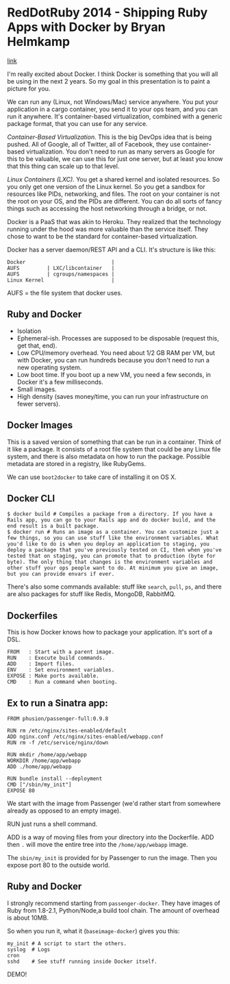 # RedDotRuby 2014 - Shipping Ruby Apps with Docker by Bryan Helmkamp
[link](https://www.youtube.com/watch?v=mVN7aTqr550)

I'm really excited about Docker. I think Docker is something that you will all be using in the next 2 years. So my goal in this presentation is to paint a picture for you.

We can run any (Linux, not Windows/Mac) service anywhere. You put your application in a cargo container, you send it to your ops team, and you can run it anywhere. It's container-based virtualization, combined with a generic package format, that you can use for any service.

*Container-Based Virtualization.* This is the big DevOps idea that is being pushed. All of Google, all of Twitter, all of Facebook, they use container-based virtualization. You don't need to run as many servers as Google for this to be valuable, we can use this for just one server, but at least you know that this thing can scale up to that level.

*Linux Containers (LXC).* You get a shared kernel and isolated resources. So you only get one version of the Linux kernel. So you get a sandbox for resources like PIDs, networking, and files. The root on your container is not the root on your OS, and the PIDs are different. You can do all sorts of fancy things such as accessing the host networking through a bridge, or not.

Docker is a PaaS that was akin to Heroku. They realized that the technology running under the hood was more valuable than the service itself. They chose to want to be the standard for container-based virtualization.

Docker has a server daemon/REST API and a CLI. It's structure is like this:

    Docker                            |
    AUFS         | LXC/libcontainer   |
    AUFS         | cgroups/namespaces |
    Linux Kernel                      |

AUFS = the file system that docker uses.

## Ruby and Docker

- Isolation
- Ephemeral-ish. Processes are supposed to be disposable (request this, get that, end).
- Low CPU/memory overhead. You need about 1/2 GB RAM per VM, but with Docker, you can run hundreds because you don't need to run a new operating system.
- Low boot time. If you boot up a new VM, you need a few seconds, in Docker it's a few milliseconds.
- Small images.
- High density (saves money/time, you can run your infrastructure on fewer servers).

## Docker Images

This is a saved version of something that can be run in a container. Think of it like a package. It consists of a root file system that could be any Linux file system, and there is also metadata on how to run the package. Possible metadata are stored in a registry, like RubyGems.

We can use `boot2docker` to take care of installing it on OS X.

## Docker CLI

    $ docker build # Compiles a package from a directory. If you have a Rails app, you can go to your Rails app and do docker build, and the end result is a built package.
    $ docker run # Runs an image as a container. You can customize just a few things, so you can use stuff like the environment variables. What you'd like to do is when you deploy an application to staging, you deploy a package that you've previously tested on CI, then when you've tested that on staging, you can promote that to production (byte for byte). The only thing that changes is the environment variables and other stuff your ops people want to do. At minimum you give an image, but you can provide envars if ever.

There's also some commands available: stuff like `search`, `pull`, `ps`, and there are also packages for stuff like Redis, MongoDB, RabbitMQ.

## Dockerfiles

This is how Docker knows how to package your application. It's sort of a DSL.

    FROM   : Start with a parent image.
    RUN    : Execute build commands.
    ADD    : Import files.
    ENV    : Set environment variables.
    EXPOSE : Make ports available.
    CMD    : Run a command when booting.

## Ex to run a Sinatra app:

    FROM phusion/passenger-full:0.9.8

    RUN rm /etc/nginx/sites-enabled/default
    ADD nginx.conf /etc/nginx/sites-enabled/webapp.conf
    RUN rm -f /etc/service/nginx/down

    RUN mkdir /home/app/webapp
    WORKDIR /home/app/webapp
    ADD ./home/app/webapp

    RUN bundle install --deployment
    CMD ["/sbin/my_init"]
    EXPOSE 80

We start with the image from Passenger (we'd rather start from somewhere already as opposed to an empty image).

RUN just runs a shell command.

ADD is a way of moving files from your directory into the Dockerfile. ADD then `.` will move the entire tree into the `/home/app/webapp` image.

The `sbin/my_init` is provided for by Passenger to run the image. Then you expose port 80 to the outside world.

## Ruby and Docker

I strongly recommend starting from `passenger-docker`. They have images of Ruby from 1.8-2.1, Python/Node,a build tool chain. The amount of overhead is about 10MB.

So when you run it, what it (`baseimage-docker`) gives you this:

    my_init # A script to start the others.
    syslog  # Logs
    cron
    sshd    # See stuff running inside Docker itself.

DEMO!
